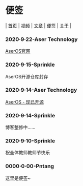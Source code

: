 # 便签
| [首页](index.md) | [视频](video.html) | [文章](article.md) | [便签](note.md) | [关于](about.md) |
### 2020·9·22-Aser Technology
[AserOS官网](https://sprinklelive.github.io)
### 2020·9·15-Sprinkle
AserOS开源仓库封存

### 2020·9·14-Aser Technology
[AserOS - 现已开源](https://github.com/pntang/AserOS)

### 2020·9·14-Sprinkle
博客整修中……

### 2020·9·10-Sprinkle
祝全体教师教师节快乐

### 0000·0·00-Pntang
这里是便签~

